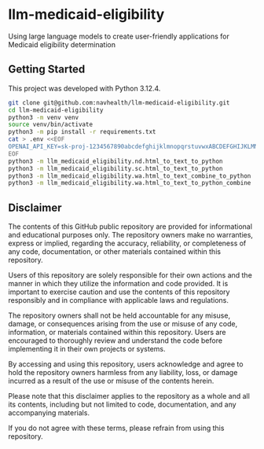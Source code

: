 # llm-medicaid-eligibility
Using large language models to create user-friendly applications for Medicaid eligibility determination

## Getting Started

This project was developed with Python 3.12.4. 

```sh
git clone git@github.com:navhealth/llm-medicaid-eligibility.git
cd llm-medicaid-eligibility
python3 -m venv venv
source venv/bin/activate
python3 -m pip install -r requirements.txt
cat > .env <<EOF
OPENAI_API_KEY=sk-proj-1234567890abcdefghijklmnopqrstuvwxABCDEFGHIJKLMN
EOF
python3 -m llm_medicaid_eligibility.nd.html_to_text_to_python
python3 -m llm_medicaid_eligibility.sc.html_to_text_to_python
python3 -m llm_medicaid_eligibility.wa.html_to_text_combine_to_python
python3 -m llm_medicaid_eligibility.wa.html_to_text_to_python_combine
```

## Disclaimer

The contents of this GitHub public repository are provided for informational and educational purposes only. The repository owners make no warranties, express or implied, regarding the accuracy, reliability, or completeness of any code, documentation, or other materials contained within this repository.

Users of this repository are solely responsible for their own actions and the manner in which they utilize the information and code provided. It is important to exercise caution and use the contents of this repository responsibly and in compliance with applicable laws and regulations.

The repository owners shall not be held accountable for any misuse, damage, or consequences arising from the use or misuse of any code, information, or materials contained within this repository. Users are encouraged to thoroughly review and understand the code before implementing it in their own projects or systems.

By accessing and using this repository, users acknowledge and agree to hold the repository owners harmless from any liability, loss, or damage incurred as a result of the use or misuse of the contents herein.

Please note that this disclaimer applies to the repository as a whole and all its contents, including but not limited to code, documentation, and any accompanying materials.

If you do not agree with these terms, please refrain from using this repository.
 
